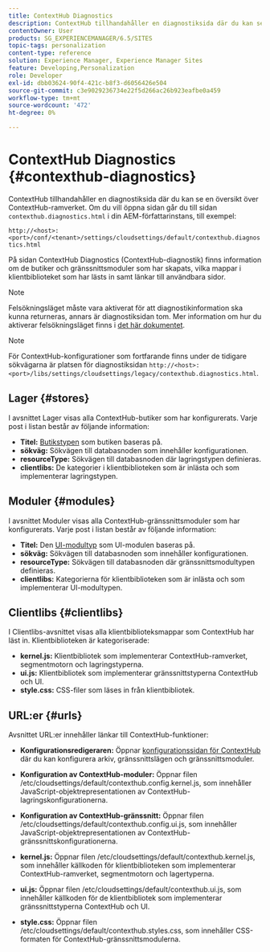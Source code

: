 ```yaml
---
title: ContextHub Diagnostics
description: ContextHub tillhandahåller en diagnostiksida där du kan se en översikt över ContextHub-ramverket
contentOwner: User
products: SG_EXPERIENCEMANAGER/6.5/SITES
topic-tags: personalization
content-type: reference
solution: Experience Manager, Experience Manager Sites
feature: Developing,Personalization
role: Developer
exl-id: dbb03624-90f4-421c-b8f3-d6056426e504
source-git-commit: c3e9029236734e22f5d266ac26b923eafbe0a459
workflow-type: tm+mt
source-wordcount: '472'
ht-degree: 0%

---
```


# ContextHub Diagnostics {#contexthub-diagnostics}

ContextHub tillhandahåller en diagnostiksida där du kan se en översikt över ContextHub-ramverket. Om du vill öppna sidan går du till sidan `contexthub.diagnostics.html` i din AEM-författarinstans, till exempel:

`http://<host>:<port>/conf/<tenant>/settings/cloudsettings/default/contexthub.diagnostics.html`

På sidan ContextHub Diagnostics (ContextHub-diagnostik) finns information om de butiker och gränssnittsmoduler som har skapats, vilka mappar i klientbiblioteket som har lästs in samt länkar till användbara sidor.

>[!NOTE]
>
>Felsökningsläget måste vara aktiverat för att diagnostikinformation ska kunna returneras, annars är diagnostiksidan tom. Mer information om hur du aktiverar felsökningsläget finns i [det här dokumentet](ch-configuring.md#debugging-contexthub).

>[!NOTE]
>
>För ContextHub-konfigurationer som fortfarande finns under de tidigare sökvägarna är platsen för diagnostiksidan `http://<host>:<port>/libs/settings/cloudsettings/legacy/contexthub.diagnostics.html`.

## Lager {#stores}

I avsnittet Lager visas alla ContextHub-butiker som har konfigurerats. Varje post i listan består av följande information:

* **Titel:** [Butikstypen](/help/sites-developing/ch-samplestores.md) som butiken baseras på.
* **sökväg:** Sökvägen till databasnoden som innehåller konfigurationen.
* **resourceType:** Sökvägen till databasnoden där lagringstypen definieras.
* **clientlibs:** De kategorier i klientbiblioteken som är inlästa och som implementerar lagringstypen.

## Moduler {#modules}

I avsnittet Moduler visas alla ContextHub-gränssnittsmoduler som har konfigurerats. Varje post i listan består av följande information:

* **Titel:** Den [UI-modultyp](/help/sites-developing/ch-samplemodules.md) som UI-modulen baseras på.
* **sökväg:** Sökvägen till databasnoden som innehåller konfigurationen.
* **resourceType:** Sökvägen till databasnoden där gränssnittsmodultypen definieras.
* **clientlibs:** Kategorierna för klientbiblioteken som är inlästa och som implementerar UI-modultypen.

## Clientlibs {#clientlibs}

I Clientlibs-avsnittet visas alla klientbiblioteksmappar som ContextHub har läst in. Klientbiblioteken är kategoriserade:

* **kernel.js:** Klientbibliotek som implementerar ContextHub-ramverket, segmentmotorn och lagringstyperna.
* **ui.js:** Klientbibliotek som implementerar gränssnittstyperna ContextHub och UI.
* **style.css:** CSS-filer som läses in från klientbibliotek.

## URL:er {#urls}

Avsnittet URL:er innehåller länkar till ContextHub-funktioner:

* **Konfigurationsredigeraren:** Öppnar [konfigurationssidan för ContextHub](ch-configuring.md) där du kan konfigurera arkiv, gränssnittslägen och gränssnittsmoduler.

* **Konfiguration av ContextHub-moduler:** Öppnar filen /etc/cloudsettings/default/contexthub.config.kernel.js, som innehåller JavaScript-objektrepresentationen av ContextHub-lagringskonfigurationerna.
* **Konfiguration av ContextHub-gränssnitt:** Öppnar filen /etc/cloudsettings/default/contexthub.config.ui.js, som innehåller JavaScript-objektrepresentationen av ContextHub-gränssnittskonfigurationerna.
* **kernel.js:** Öppnar filen /etc/cloudsettings/default/contexthub.kernel.js, som innehåller källkoden för klientbiblioteken som implementerar ContextHub-ramverket, segmentmotorn och lagertyperna.
* **ui.js:** Öppnar filen /etc/cloudsettings/default/contexthub.ui.js, som innehåller källkoden för de klientbibliotek som implementerar gränssnittstyperna ContextHub och UI.
* **style.css:** Öppnar filen /etc/cloudsettings/default/contexthub.styles.css, som innehåller CSS-formaten för ContextHub-gränssnittsmodulerna.
